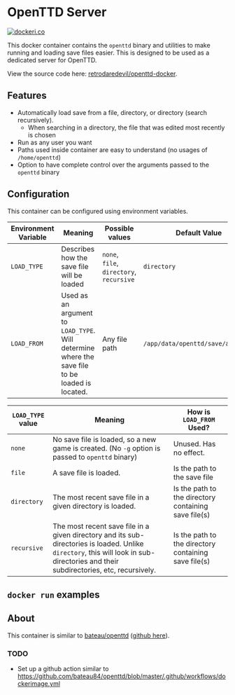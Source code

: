 # OpenTTD Server

[![dockeri.co](https://dockeri.co/image/retrodaredevil/openttd)](https://hub.docker.com/r/retrodaredevil/openttd)

This docker container contains the `openttd` binary and utilities to make running and loading save files easier.
This is designed to be used as a dedicated server for OpenTTD.

View the source code here: [retrodaredevil/openttd-docker](https://github.com/retrodaredevil/openttd-docker).

## Features
* Automatically load save from a file, directory, or directory (search recursively).
  * When searching in a directory, the file that was edited most recently is chosen
* Run as any user you want
* Paths used inside container are easy to understand (no usages of `/home/openttd`)
* Option to have complete control over the arguments passed to the `openttd` binary

## Configuration

This container can be configured using environment variables.

Environment Variable | Meaning | Possible values | Default Value
---|---|---|---
`LOAD_TYPE` | Describes how the save file will be loaded | `none`, `file`, `directory`, `recursive` | `directory`
`LOAD_FROM` | Used as an argument to `LOAD_TYPE`. Will determine where the save file to be loaded is located. | Any file path | `/app/data/openttd/save/autosave`

`LOAD_TYPE` value | Meaning | How is `LOAD_FROM` Used?
---|---|---
`none` | No save file is loaded, so a new game is created. (No `-g` option is passed to `openttd` binary) | Unused. Has no effect.
`file` | A save file is loaded. | Is the path to the save file
`directory` | The most recent save file in a given directory is loaded. | Is the path to the directory containing save file(s)
`recursive` | The most recent save file in a given directory and its sub-directories is loaded. Unlike `directory`, this will look in sub-directories and their subdirectories, etc, recursively. | Is the path to the directory containing save file(s)

## `docker run` examples


## About
This container is similar to [bateau/openttd](https://hub.docker.com/r/bateau/openttd) ([github here](https://github.com/bateau84/openttd)).

### TODO
* Set up a github action similar to https://github.com/bateau84/openttd/blob/master/.github/workflows/dockerimage.yml
